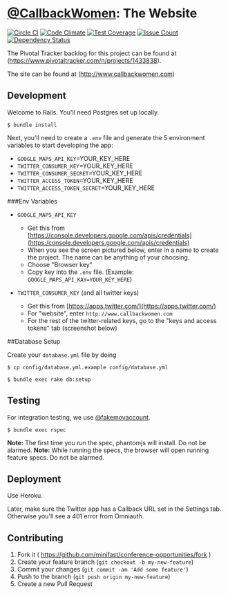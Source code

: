 # [@CallbackWomen](https://twitter.com/callbackwomen): The Website
[![Circle CI](https://circleci.com/gh/minifast/conference-opportunities.svg?style=svg)](https://circleci.com/gh/minifast/conference-opportunities) [![Code Climate](https://codeclimate.com/github/minifast/conference-opportunities/badges/gpa.svg)](https://codeclimate.com/github/minifast/conference-opportunities) [![Test Coverage](https://codeclimate.com/github/minifast/conference-opportunities/badges/coverage.svg)](https://codeclimate.com/github/minifast/conference-opportunities/coverage) [![Issue Count](https://codeclimate.com/github/minifast/conference-opportunities/badges/issue_count.svg)](https://codeclimate.com/github/minifast/conference-opportunities) [![Dependency Status](https://gemnasium.com/minifast/conference-opportunities.svg)](https://gemnasium.com/minifast/conference-opportunities)


The Pivotal Tracker backlog for this project can be found at (https://www.pivotaltracker.com/n/projects/1433838).

The site can be found at (http://www.callbackwomen.com)

## Development

Welcome to Rails.  You'll need Postgres set up locally.

```
$ bundle install
```
Next, you'll need to create a ```.env``` file and generate the 5 environment variables to start developing the app:

* `GOOGLE_MAPS_API_KEY`=YOUR_KEY_HERE
* `TWITTER_CONSUMER_KEY`=YOUR_KEY_HERE
* `TWITTER_CONSUMER_SECRET`=YOUR_KEY_HERE
* `TWITTER_ACCESS_TOKEN`=YOUR_KEY_HERE
* `TWITTER_ACCESS_TOKEN_SECRET`=YOUR_KEY_HERE

###Env Variables
* `GOOGLE_MAPS_API_KEY`
  * Get this from [https://console.developers.google.com/apis/credentials](https:/console.developers.google.com/apis/credentials)
  * When you see the screen pictured below, enter in a name to create the project. The name can be anything of your choosing.
  * Choose "Browser key"
  * Copy key into the ```.env``` file. (Example: ```GOOGLE_MAPS_API_KAY=YOUR_KEY_HERE```)

* `TWITTER_CONSUMER_KEY` (and all twitter keys)
  * Get this from [https://apps.twitter.com/](https://apps.twitter.com/)
  * For "website", enter ```http://www.callbackwomen.com```
  * For the rest of the twitter-related keys, go to the "keys and access tokens" tab (screenshot below)

##Database Setup

Create your ```database.yml``` file by doing
```
$ cp config/database.yml.example config/database.yml
```

```
$ bundle exec rake db:setup
```

## Testing

For integration testing, we use [@fakemovaccount](https://twitter.com/fakemovaccount).

```
$ bundle exec rspec
```

**Note:** The first time you run the spec, phantomjs will install. Do not be alarmed.
**Note:** While running the specs, the browser will open running feature specs. Do not be alarmed.

## Deployment

Use Heroku.

Later, make sure the Twitter app has a Callback URL set in the Settings tab.
Otherwise you'll see a 401 error from Omniauth.

## Contributing

1. Fork it ( https://github.com/minifast/conference-opportunities/fork )
2. Create your feature branch (`git checkout -b my-new-feature`)
3. Commit your changes (`git commit -am 'Add some feature'`)
4. Push to the branch (`git push origin my-new-feature`)
5. Create a new Pull Request
